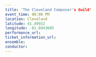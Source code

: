 ```yaml
---
title: 'The Cleveland Composer's Guild'
event_time: 08:00 PM
location: Cleveland
latitude: 41.49932
longitude: -81.6943605
performance_url:
ticket_information_url:
ensemble:
conductor:
---
```

